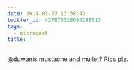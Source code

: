```yaml
---
date: 2014-01-27 13:38:43
twitter_id: 427873318084288513
tags:
  - micropost
title: ''
---
```


[@duwanis](https://twitter.com/duwanis) mustache and mullet? Pics plz.
